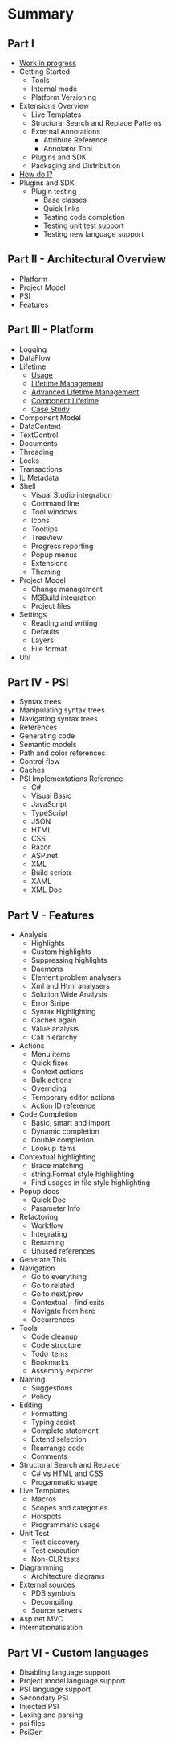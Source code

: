 # Summary

## Part I
* [Work in progress](wip.md)
* Getting Started
   * Tools
   * Internal mode
   * Platform Versioning
* Extensions Overview
   * Live Templates
   * Structural Search and Replace Patterns
   * External Annotations
       * Attribute Reference
       * Annotator Tool
   * Plugins and SDK
   * Packaging and Distribution
* [How do I?](HowDoI.md)
* Plugins and SDK
   * Plugin testing
      * Base classes
      * Quick links
      * Testing code completion
      * Testing unit test support
      * Testing new language support

## Part II - Architectural Overview
* Platform
* Project Model
* PSI
* Features

## Part III - Platform
* Logging
* DataFlow
* [Lifetime](Platform/Lifetime.md)
   * [Usage](Platform/Lifetime/Usage.md)
   * [Lifetime Management](Platform/Lifetime/LifetimeDefinition.md)
   * [Advanced Lifetime Management](Platform/Lifetime/Advanced.md)
   * [Component Lifetime](Platform/Lifetime/ComponentModel.md)
   * [Case Study](Platform/Lifetime/CaseStudy.md)
* Component Model
* DataContext
* TextControl
* Documents
* Threading
* Locks
* Transactions
* IL Metadata
* Shell
   * Visual Studio integration
   * Command line
   * Tool windows
   * Icons
   * Tooltips
   * TreeView
   * Progress reporting
   * Popup menus
   * Extensions
   * Theming
* Project Model
   * Change management
   * MSBuild integration
   * Project files
* Settings
   * Reading and writing
   * Defaults
   * Layers
   * File format
* Util

## Part IV - PSI
* Syntax trees
* Manipulating syntax trees
* Navigating syntax trees
* References
* Generating code
* Semantic models
* Path and color references
* Control flow
* Caches
* PSI Implementations Reference
   * C#
   * Visual Basic
   * JavaScript
   * TypeScript
   * JSON
   * HTML
   * CSS
   * Razor
   * ASP.net
   * XML
   * Build scripts
   * XAML
   * XML Doc

## Part V - Features
* Analysis
   * Highlights
   * Custom highlights
   * Suppressing highlights
   * Daemons
   * Element problem analysers
   * Xml and Html analysers
   * Solution Wide Analysis
   * Error Stripe
   * Syntax Highlighting
   * Caches again
   * Value analysis
   * Call hierarchy
* Actions
   * Menu items
   * Quick fixes
   * Context actions
   * Bulk actions
   * Overriding
   * Temporary editor actions
   * Action ID reference 
* Code Completion
   * Basic, smart and import
   * Dynamic completion
   * Double completion
   * Lookup items
* Contextual highlighting
   * Brace matching
   * string.Format style highlighting
   * Find usages in file style highlighting
* Popup docs
   * Quick Doc
   * Parameter Info
* Refactoring
   * Workflow
   * Integrating
   * Renaming
   * Unused references
* Generate This
* Navigation
   * Go to everything
   * Go to related
   * Go to next/prev
   * Contextual - find exits
   * Navigate from here
   * Occurrences
* Tools
   * Code cleanup
   * Code structure
   * Todo items
   * Bookmarks
   * Assembly explorer
* Naming
   * Suggestions
   * Policy
* Editing
   * Formatting
   * Typing assist
   * Complete statement
   * Extend selection
   * Rearrange code
   * Comments
* Structural Search and Replace
   * C# vs HTML and CSS
   * Progammatic usage
* Live Templates
   * Macros
   * Scopes and categories
   * Hotspots
   * Programmatic usage
* Unit Test
   * Test discovery
   * Test execution
   * Non-CLR tests
* Diagramming
   * Architecture diagrams
* External sources
   * PDB symbols
   * Decompiling
   * Source servers
* Asp.net MVC
* Internationalisation

## Part VI - Custom languages
* Disabling language support
* Project model language support
* PSI language support
* Secondary PSI
* Injected PSI
* Lexing and parsing
* psi files
* PsiGen
